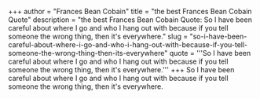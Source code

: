 +++
author = "Frances Bean Cobain"
title = "the best Frances Bean Cobain Quote"
description = "the best Frances Bean Cobain Quote: So I have been careful about where I go and who I hang out with because if you tell someone the wrong thing, then it's everywhere."
slug = "so-i-have-been-careful-about-where-i-go-and-who-i-hang-out-with-because-if-you-tell-someone-the-wrong-thing-then-its-everywhere"
quote = '''So I have been careful about where I go and who I hang out with because if you tell someone the wrong thing, then it's everywhere.'''
+++
So I have been careful about where I go and who I hang out with because if you tell someone the wrong thing, then it's everywhere.
